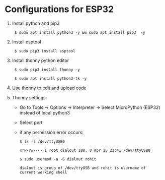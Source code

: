 
# Configurations for ESP32

1. Install python and pip3

        $ sudo apt install python3 -y && sudo apt install pip3  -y

2. Install esptool
        
        $ sudo pip3 install esptool
        
3. Install thonny python editor

        $ sudo pip3 install thonny -y
        
        $ sudo apt install python3-tk -y
4. Use thonny to edit and upload code
5. Thonny settings:
  
    * Go to Tools &rarr; Options &rarr; Interpreter &rarr; Select MicroPython (ESP32) instead of local python3
    * Select port
    * if any permission error occurs:
      
          $ ls -l /dev/ttyUSB0
          
          crw-rw---- 1 root dialout 188, 0 Apr 25 22:41 /dev/ttyUSB0
          
          $ sudo usermod -a -G dialout rohit
          
          dialout is group of /dev/ttyUSB and rohit is username of current working shell
